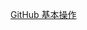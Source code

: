 [GitHub 基本操作](https://aws.amazon.com/jp/register-flow/https://docs.github.com/ja/repositories/working-with-files/managing-files/renaming-a-file)
